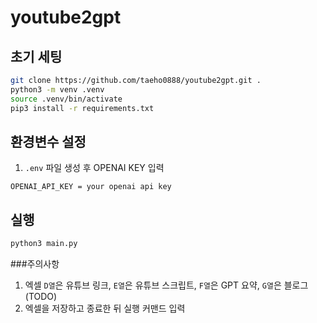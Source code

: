 # youtube2gpt

## 초기 세팅
```bash
git clone https://github.com/taeho0888/youtube2gpt.git .
python3 -m venv .venv
source .venv/bin/activate
pip3 install -r requirements.txt
```

## 환경변수 설정
1. `.env` 파일 생성 후 OPENAI KEY 입력
```
OPENAI_API_KEY = your openai api key
```

## 실행
```bash
python3 main.py
```

###주의사항
1. 엑셀 `D열`은 유튜브 링크, `E열`은 유튜브 스크립트, `F열`은 GPT 요약, `G열`은 블로그 (TODO)
2. 엑셀을 저장하고 종료한 뒤 실행 커맨드 입력